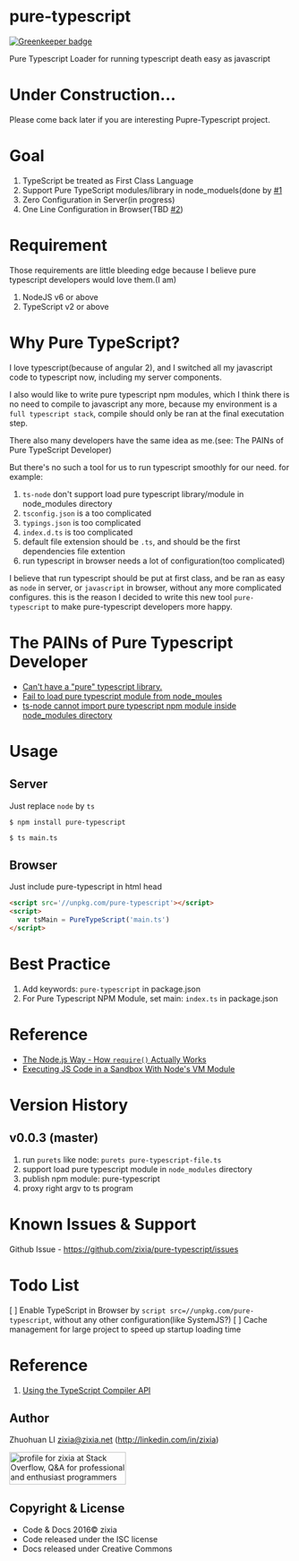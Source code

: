 # pure-typescript

[![Greenkeeper badge](https://badges.greenkeeper.io/zixia/pure-typescript.svg)](https://greenkeeper.io/)

Pure Typescript Loader for running typescript death easy as javascript

# Under Construction...

Please come back later if you are interesting Pupre-Typescript project.

# Goal

1. TypeScript be treated as First Class Language 
1. Support Pure TypeScript modules/library in node_moduels(done by [#1](https://github.com/zixia/pure-typescript/issues/1)
2. Zero Configuration in Server(in progress)
2. One Line Configuration in Browser(TBD [#2](https://github.com/zixia/pure-typescript/issues/2))

# Requirement

Those requirements are little bleeding edge because I believe pure typescript developers would love them.(I am)

1. NodeJS v6 or above
1. TypeScript v2 or above 

# Why Pure TypeScript?

I love typescript(because of angular 2), and I switched all my javascript code to typescript now,
including my server components.

I also would like to write pure typescript npm modules,
which I think there is no need to compile to javascript any more,
because my environment is a `full typescript stack`,
compile should only be ran at the final executation step.

There also many developers have the same idea as me.(see: The PAINs of Pure TypeScript Developer) 

But there's no such a tool for us to run typescript smoothly for our need. for example:

1. `ts-node` don't support load pure typescript library/module in node_modules directory
2. `tsconfig.json` is a too complicated
3. `typings.json` is too complicated
4. `index.d.ts` is too complicated
5. default file extension should be `.ts`, and should be the first dependencies file extention
5. run typescript in browser needs a lot of configuration(too complicated)

I believe that run typescript should be put at first class, 
and be ran as easy as `node` in server, or `javascript` in browser,
without any more complicated configures.
this is the reason I decided to write this new tool `pure-typescript` 
to make pure-typescript developers more happy.

# The PAINs of Pure Typescript Developer

* [Can't have a "pure" typescript library.](https://github.com/Microsoft/TypeScript/issues/5225#issuecomment-147492261)
* [Fail to load pure typescript module from node_moules](https://github.com/TypeStrong/ts-node/issues/155)
* [ts-node cannot import pure typescript npm module inside node_modules directory](https://github.com/TypeStrong/ts-node/issues/158)

# Usage

## Server

Just replace `node` by `ts`

```shell
$ npm install pure-typescript

$ ts main.ts
```

## Browser

Just include pure-typescript in html head

```html
<script src='//unpkg.com/pure-typescript'></script>
<script>
  var tsMain = PureTypeScript('main.ts')
</script>
```

# Best Practice

1. Add keywords: `pure-typescript` in package.json
1. For Pure Typescript NPM Module, set main: `index.ts` in package.json

# Reference

* [The Node.js Way - How `require()` Actually Works](http://fredkschott.com/post/2014/06/require-and-the-module-system/)
* [Executing JS Code in a Sandbox With Node's VM Module](https://60devs.com/executing-js-code-with-nodes-vm-module.html)

# Version History

## v0.0.3 (master)
1. run `purets` like node: `purets pure-typescript-file.ts`
1. support load pure typescript module in `node_modules` directory
2. publish npm module: pure-typescript
1. proxy right argv to ts program

# Known Issues & Support
Github Issue - https://github.com/zixia/pure-typescript/issues

# Todo List

[ ] Enable TypeScript in Browser by `script src=//unpkg.com/pure-typescript`,
without any other configuration(like SystemJS?)
[ ] Cache management for large project to speed up startup loading time

# Reference
1. [Using the TypeScript Compiler API](https://github.com/Microsoft/TypeScript/wiki/Using-the-Compiler-API)

Author
-----------------
Zhuohuan LI <zixia@zixia.net> (http://linkedin.com/in/zixia)

<a href="http://stackoverflow.com/users/1123955/zixia">
  <img src="http://stackoverflow.com/users/flair/1123955.png" width="208" height="58" alt="profile for zixia at Stack Overflow, Q&amp;A for professional and enthusiast programmers" title="profile for zixia at Stack Overflow, Q&amp;A for professional and enthusiast programmers">
</a>

Copyright & License
-------------------
* Code & Docs 2016© zixia
* Code released under the ISC license
* Docs released under Creative Commons

[downloads-image]: http://img.shields.io/npm/dm/pure-typescript.svg?style=flat-square
[downloads-url]: https://npmjs.org/package/pure-typescript

